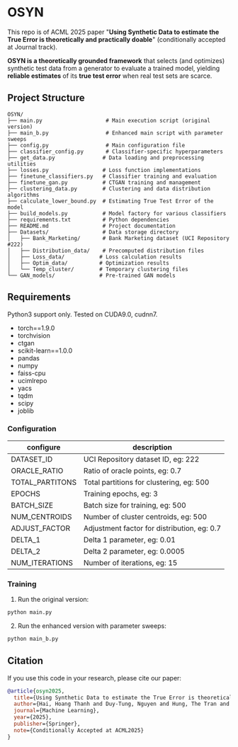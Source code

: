 # OSYN
This repo is of ACML 2025 paper "**Using Synthetic Data to estimate the True Error is theoretically and practically doable**" (conditionally accepted at Journal track).

**OSYN is a theoretically grounded framework** that selects (and optimizes) synthetic test data from a generator to evaluate a trained model, yielding **reliable estimates** of its **true test error** when real test sets are scarce.
<!-- 
## Key Features

- **CTGAN Integration**: Uses Conditional Tabular GAN for generating realistic synthetic data
- **Clustering-based Optimization**: Implements FAISS-based clustering for optimal data distribution
- **Lower Bounds**: Provides mathematical guarantees for synthetic data quality
- **Multiple Classifier Support**: Compatible with various ML classifiers (Random Forest, SVM, Decision Tree, etc.)
- **Comprehensive Evaluation**: Includes bootstrap, theoretical, and empirical evaluation methods
- **Configurable Parameters**: Extensive configuration system for fine-tuning experiments -->

## Project Structure

```
OSYN/
├── main.py                    # Main execution script (original version)
├── main_b.py                  # Enhanced main script with parameter sweeps
├── config.py                  # Main configuration file
├── classifier_config.py       # Classifier-specific hyperparameters
├── get_data.py               # Data loading and preprocessing utilities
├── losses.py                 # Loss function implementations
├── finetune_classifiers.py   # Classifier training and evaluation
├── finetune_gan.py           # CTGAN training and management
├── clustering_data.py        # Clustering and data distribution algorithms
├── calculate_lower_bound.py  # Estimating True Test Error of the model
├── build_models.py           # Model factory for various classifiers
├── requirements.txt          # Python dependencies
├── README.md                 # Project documentation
├── Datasets/                 # Data storage directory
│   ├── Bank_Marketing/       # Bank Marketing dataset (UCI Repository #222)
│   ├── Distribution_data/    # Precomputed distribution files
│   ├── Loss_data/           # Loss calculation results
│   ├── Optim_data/          # Optimization results
│   └── Temp_cluster/        # Temporary clustering files
└── GAN_models/              # Pre-trained GAN models
```

## Requirements
Python3 support only. Tested on CUDA9.0, cudnn7.

* torch==1.9.0
* torchvision
* ctgan
* scikit-learn==1.0.0
* pandas
* numpy
* faiss-cpu
* ucimlrepo
* yacs
* tqdm
* scipy
* joblib

### Configuration
| configure                       | description                                                               |
|---------------------------------|---------------------------------------------------------------------------|
| DATASET_ID                      | UCI Repository dataset ID, eg: 222                                       |
| ORACLE_RATIO                    | Ratio of oracle points, eg: 0.7                                          |
| TOTAL_PARTITONS                 | Total partitions for clustering, eg: 500                                  |
| EPOCHS                          | Training epochs, eg: 3                                                    |
| BATCH_SIZE                      | Batch size for training, eg: 500                                          |
| NUM_CENTROIDS                   | Number of cluster centroids, eg: 500                                      |
| ADJUST_FACTOR                   | Adjustment factor for distribution, eg: 0.7                               |
| DELTA_1                         | Delta 1 parameter, eg: 0.01                                               |
| DELTA_2                         | Delta 2 parameter, eg: 0.0005                                             |
| NUM_ITERATIONS                  | Number of iterations, eg: 15                                              |

### Training
1. Run the original version:
```bash
python main.py
```

2. Run the enhanced version with parameter sweeps:
```bash
python main_b.py
```


## Citation

If you use this code in your research, please cite our paper:

```bibtex
@article{osyn2025,
  title={Using Synthetic Data to estimate the True Error is theoretically and practically doabl},
  author={Hai, Hoang Thanh and Duy-Tung, Nguyen and Hung, The Tran and Khoat, Than},
  journal={Machine Learning},
  year={2025},
  publisher={Springer},
  note={Conditionally Accepted at ACML2025}
}
```